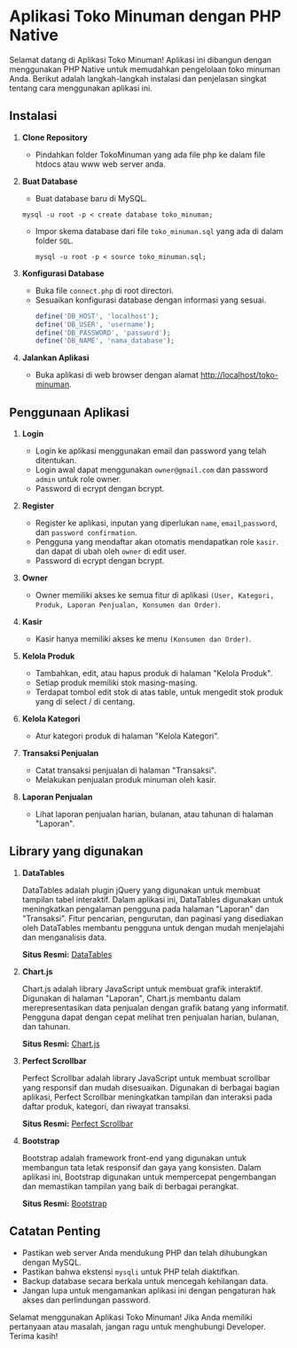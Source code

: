 # Aplikasi Toko Minuman dengan PHP Native

Selamat datang di Aplikasi Toko Minuman! Aplikasi ini dibangun dengan menggunakan PHP Native untuk memudahkan pengelolaan toko minuman Anda. Berikut adalah langkah-langkah instalasi dan penjelasan singkat tentang cara menggunakan aplikasi ini.

## Instalasi

1. **Clone Repository**

   - Pindahkan folder TokoMinuman yang ada file php ke dalam file htdocs atau www web server anda.

2. **Buat Database**

   - Buat database baru di MySQL.

   ```
   mysql -u root -p < create database toko_minuman;
   ```

   - Impor skema database dari file `toko_minuman.sql` yang ada di dalam folder `SQL`.
     ```
     mysql -u root -p < source toko_minuman.sql;
     ```

3. **Konfigurasi Database**

   - Buka file `connect.php` di root directori.
   - Sesuaikan konfigurasi database dengan informasi yang sesuai.
     ```php
     define('DB_HOST', 'localhost');
     define('DB_USER', 'username');
     define('DB_PASSWORD', 'password');
     define('DB_NAME', 'nama_database');
     ```

4. **Jalankan Aplikasi**
   - Buka aplikasi di web browser dengan alamat [http://localhost/toko-minuman](http://localhost/toko-minuman).

## Penggunaan Aplikasi

1. **Login**

   - Login ke aplikasi menggunakan email dan password yang telah ditentukan.
   - Login awal dapat menggunakan `owner@gmail.com` dan password `admin` untuk role owner.
   - Password di ecrypt dengan bcrypt.

2. **Register**

   - Register ke aplikasi, inputan yang diperlukan `name`, `email`,`password`, dan `password confirmation`.
   - Pengguna yang mendaftar akan otomatis mendapatkan role `kasir`. dan dapat di ubah oleh `owner` di edit user.
   - Password di ecrypt dengan bcrypt.

3. **Owner**

   - Owner memiliki akses ke semua fitur di aplikasi `(User, Kategori, Produk, Laporan Penjualan, Konsumen dan Order)`.

4. **Kasir**

   - Kasir hanya memiliki akses ke menu `(Konsumen dan Order)`.

5. **Kelola Produk**

   - Tambahkan, edit, atau hapus produk di halaman "Kelola Produk".
   - Setiap produk memiliki stok masing-masing.
   - Terdapat tombol edit stok di atas table, untuk mengedit stok produk yang di select / di centang.

6. **Kelola Kategori**

   - Atur kategori produk di halaman "Kelola Kategori".

7. **Transaksi Penjualan**

   - Catat transaksi penjualan di halaman "Transaksi".
   - Melakukan penjualan produk minuman oleh kasir.

8. **Laporan Penjualan**
   - Lihat laporan penjualan harian, bulanan, atau tahunan di halaman "Laporan".

## Library yang digunakan

1. **DataTables**

   DataTables adalah plugin jQuery yang digunakan untuk membuat tampilan tabel interaktif. Dalam aplikasi ini, DataTables digunakan untuk meningkatkan pengalaman pengguna pada halaman "Laporan" dan "Transaksi". Fitur pencarian, pengurutan, dan paginasi yang disediakan oleh DataTables membantu pengguna untuk dengan mudah menjelajahi dan menganalisis data.

   **Situs Resmi:** [DataTables](https://datatables.net/)

2. **Chart.js**

   Chart.js adalah library JavaScript untuk membuat grafik interaktif. Digunakan di halaman "Laporan", Chart.js membantu dalam merepresentasikan data penjualan dengan grafik batang yang informatif. Pengguna dapat dengan cepat melihat tren penjualan harian, bulanan, dan tahunan.

   **Situs Resmi:** [Chart.js](https://www.chartjs.org/)

3. **Perfect Scrollbar**

   Perfect Scrollbar adalah library JavaScript untuk membuat scrollbar yang responsif dan mudah disesuaikan. Digunakan di berbagai bagian aplikasi, Perfect Scrollbar meningkatkan tampilan dan interaksi pada daftar produk, kategori, dan riwayat transaksi.

   **Situs Resmi:** [Perfect Scrollbar](https://github.com/mdbootstrap/perfect-scrollbar)

4. **Bootstrap**

   Bootstrap adalah framework front-end yang digunakan untuk membangun tata letak responsif dan gaya yang konsisten. Dalam aplikasi ini, Bootstrap digunakan untuk mempercepat pengembangan dan memastikan tampilan yang baik di berbagai perangkat.

   **Situs Resmi:** [Bootstrap](https://getbootstrap.com/)

## Catatan Penting

- Pastikan web server Anda mendukung PHP dan telah dihubungkan dengan MySQL.
- Pastikan bahwa ekstensi `mysqli` untuk PHP telah diaktifkan.
- Backup database secara berkala untuk mencegah kehilangan data.
- Jangan lupa untuk mengamankan aplikasi ini dengan pengaturan hak akses dan perlindungan password.

Selamat menggunakan Aplikasi Toko Minuman! Jika Anda memiliki pertanyaan atau masalah, jangan ragu untuk menghubungi Developer. Terima kasih!
